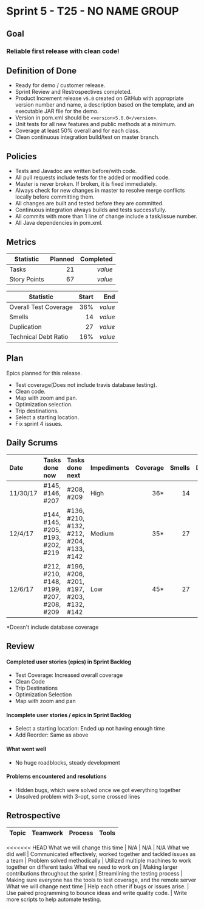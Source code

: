 # Sprint 5 - T25 - NO NAME GROUP

## Goal

### Reliable first release with clean code!

## Definition of Done

* Ready for demo / customer release.
* Sprint Review and Restrospectives completed.
* Product Increment release `v5.0` created on GitHub with appropriate version number and name, a description based on the template, and an executable JAR file for the demo.
* Version in pom.xml should be `<version>5.0.0</version>`.
* Unit tests for all new features and public methods at a minimum.
* Coverage at least 50% overall and for each class.
* Clean continuous integration build/test on master branch.

## Policies

* Tests and Javadoc are written before/with code.  
* All pull requests include tests for the added or modified code.
* Master is never broken.  If broken, it is fixed immediately.
* Always check for new changes in master to resolve merge conflicts locally before committing them.
* All changes are built and tested before they are committed.
* Continuous integration always builds and tests successfully.
* All commits with more than 1 line of change include a task/issue number.
* All Java dependencies in pom.xml.


## Metrics

Statistic | Planned | Completed
--- | ---: | ---:
Tasks |  21  | *value* 
Story Points |  67  | *value* 


Statistic | Start | End
--- | ---: | ---:
Overall Test Coverage | 36% | *value* 
Smells | 14 | *value* 
Duplication | 27 | *value* 
Technical Debt Ratio | 16% | *value* 

## Plan

Epics planned for this release.

* Test coverage(Does not include travis database testing).
* Clean code.
* Map with zoom and pan.
* Optimization selection.
* Trip destinations.
* Select a starting location. 
* Fix sprint 4 issues.

## Daily Scrums

Date | Tasks done now | Tasks done next | Impediments | Coverage | Smells | Duplication | Technical Debt Ratio
:--- | :--- | :--- | :--- | ---: | ---: | ---: | ---:
11/30/17 | #145, #146, #207 | #208, #209 | High | 36* | 14 | 27 | 16%
12/4/17 | #144, #145, #205, #193, #202, #219 | #136, #210, #132, #212, #204, #133, #142 | Medium | 35* | 27 | 48 | 14%
12/6/17| #212, #210, #148, #199, #207, #208, #209 | #196, #206, #201, #197, #203, #132, #142 | Low | 45* | 27 | 48 | 14%

*Doesn't include database coverage
 

## Review

#### Completed user stories (epics) in Sprint Backlog 
* Test Coverage: Increased overall coverage
* Clean Code
* Trip Destinations
* Optimization Selection
* Map with zoom and pan

#### Incomplete user stories / epics in Sprint Backlog 
* Select a starting location: Ended up not having enough time
* Add Reorder: Same as above

#### What went well
* No huge roadblocks, steady development


#### Problems encountered and resolutions
* Hidden bugs, which were solved once we got everything together
* Unsolved problem with 3-opt, some crossed lines

## Retrospective

Topic | Teamwork | Process | Tools
:--- | :--- | :--- | :---
<<<<<<< HEAD
What we will change this time | N/A | N/A | N/A
What we did well | Communicated effectively, worked together and tackled issues as a team | Problem solved methodically | Utilized multiple machines to work together on different tasks 
What we need to work on | Making larger contributions throughout the sprint | Streamlining the testing process | Making sure everyone has the tools to test coverage, and the remote server
What we will change next time | Help each other if bugs or issues arise. | Use paired programming to bounce ideas and write quality code. | Write more scripts to help automate testing.

